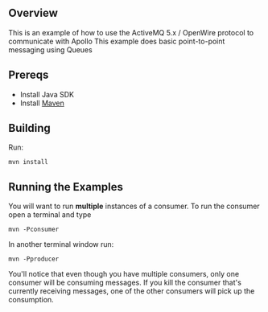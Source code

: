 ## Overview

This is an example of how to use the ActiveMQ 5.x / OpenWire protocol to communicate with Apollo
This example does basic point-to-point messaging using Queues

## Prereqs

- Install Java SDK
- Install [Maven](http://maven.apache.org/download.html) 

## Building

Run:

    mvn install

## Running the Examples

You will want to run **multiple** instances of a consumer. To run the consumer open a
terminal and type

    mvn -Pconsumer

In another terminal window run:

    mvn -Pproducer

You'll notice that even though you have multiple consumers, only one consumer will be consuming messages. If you
kill the consumer that's currently receiving messages, one of the other consumers will pick up the consumption.
